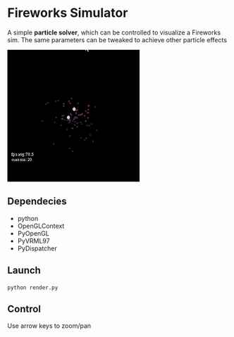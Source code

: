 # Fireworks Simulator

A simple __particle solver__, which can be controlled to visualize a Fireworks sim. The same parameters can be tweaked to achieve other particle effects

![demo](https://github.com/bronzelion/fireworks_simulator/blob/master/demo.gif)

## Dependecies
- python
- OpenGLContext
- PyOpenGL
- PyVRML97
- PyDispatcher


## Launch 
```
python render.py
```
## Control
Use arrow keys to zoom/pan
